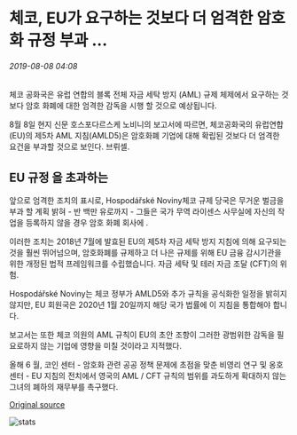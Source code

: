 # 체코, EU가 요구하는 것보다 더 엄격한 암호화 규정 부과 ...

###### 2019-08-08 04:08

체코 공화국은 유럽 연합의 블록 전체 자금 세탁 방지 (AML) 규제 체제에서 요구하는 것보다 암호 화폐에 대한 엄격한 감독을 시행 할 것으로 예상됩니다.

8월 8일 현지 신문 호스포다르스케 노비니의 보고서에 따르면, 체코공화국의 유럽연합(EU)의 제5차 AML 지침(AMLD5)은 암호화폐 기업에 대해 확립된 것보다 더 엄격한 요건을 부과할 것으로 보인다. 브뤼셀.

## EU 규정 을 초과하는

앞으로 엄격한 조치의 표시로, Hospodářské Noviny체코 규제 당국은 무거운 벌금을 부과 할 계획 밝혀 - 반 백만 유로까지 - 그들은 국가 무역 라이센스 사무실에 자신의 작업을 등록하지 않을 경우 암호 화폐 회사에 .

이러한 조치는 2018년 7월에 발효된 EU의 제5차 자금 세탁 방지 지침에 의해 요구되는 것을 훨씬 뛰어넘으며, 암호화폐를 규제하고 더 나은 규제를 위해 EU 금융 감시기관을 위한 개정된 법적 프레임워크를 수립했습니다. 자금 세탁 및 테러 자금 조달 (CFT)의 위험.

Hospodářské Noviny는 체코 정부가 AMLD5와 추가 규칙을 공식화한 일정을 밝히지 않지만, EU 회원국은 2020년 1월 20일까지 해당 국가 법률에 이 지침을 통합해야 합니다.

보고서는 또한 체코 의원의 AML 규칙이 EU의 초안 조항이 그러한 광범위한 감독을 필요로하지 않는 기업에 영향을 미칠 것이라고 지적했다.

올해 6 월, 코인 센터 - 암호화 관련 공공 정책 문제에 초점을 맞춘 비영리 연구 및 옹호 센터 - EU 지침의 전치에서 영국의 AML / CFT 규칙의 범위를 과도하게 확대하지 않는 그녀의 폐하의 재무부를 촉구했다.

[Original source](https://cointelegraph.com/news/czech-republic-to-impose-stricter-crypto-regulations-than-eu-requires)

![stats](https://c.statcounter.com/11760860/0/a89fa40b/1/ "stats")